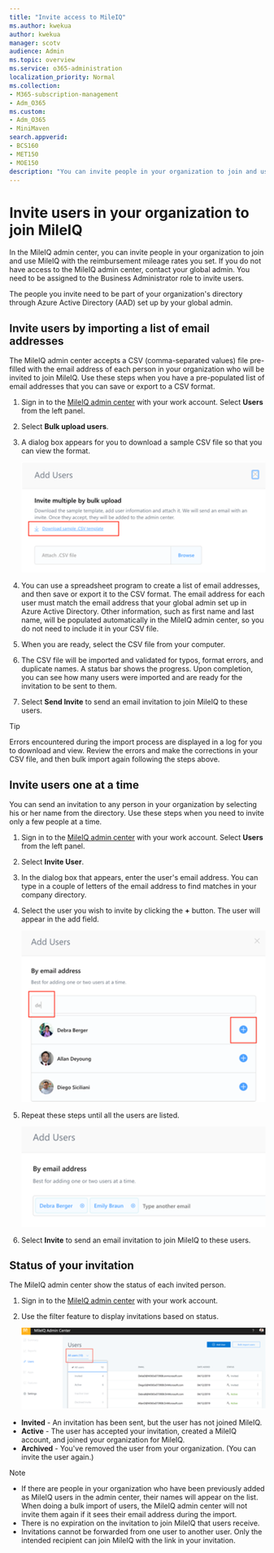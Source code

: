 ```yaml
---
title: "Invite access to MileIQ"
ms.author: kwekua
author: kwekua
manager: scotv
audience: Admin
ms.topic: overview
ms.service: o365-administration
localization_priority: Normal
ms.collection: 
- M365-subscription-management 
- Adm_O365
ms.custom:
- Adm_O365
- MiniMaven
search.appverid:
- BCS160
- MET150
- MOE150
description: "You can invite people in your organization to join and use MileIQ."
---
```


# Invite users in your organization to join MileIQ

In the MileIQ admin center, you can invite people in your organization to join and use MileIQ with the reimbursement mileage rates you set. If you do not have access to the MileIQ admin center, contact your global admin. You need to be assigned to the Business Administrator role to invite users.

The people you invite need to be part of your organization's directory through Azure Active Directory (AAD) set up by your global admin.

## Invite users by importing a list of email addresses

The MileIQ admin center accepts a CSV (comma-separated values) file pre-filled with the email address of each person in your organization who will be invited to join MileIQ. Use these steps when you have a pre-populated list of email addresses that you can save or export to a CSV format.

1. Sign in to the [MileIQ admin center](https://admin.mileiq.com/login) with your work account. Select **Users** from the left panel.
2. Select **Bulk upload users**. 
3. A dialog box appears for you to download a sample CSV file so that you can view the format.

    ![Bulk upload users](media/mileiq-bulk-upload-users.png)

4. You can use a spreadsheet program to create a list of email addresses, and then save or export it to the CSV format. The email address for each user must match the email address that your global admin set up in Azure Active Directory. Other information, such as first name and last name, will be populated automatically in the MileIQ admin center, so you do not need to include it in your CSV file.
5. When you are ready, select the CSV file from your computer.
6. The CSV file will be imported and validated for typos, format errors, and duplicate names. A status bar shows the progress. Upon completion, you can see how many users were imported and are ready for the invitation to be sent to them.
7. Select **Send Invite** to send an email invitation to join MileIQ to these users.

> [!TIP]
> Errors encountered during the import process are displayed in a log for you to download and view. Review the errors and make the corrections in your CSV file, and then bulk import again following the steps above.

## Invite users one at a time

You can send an invitation to any person in your organization by selecting his or her name from the directory. Use these steps when you need to invite only a few people at a time.

1. Sign in to the [MileIQ admin center](https://admin.mileiq.com/login) with your work account. Select **Users** from the left panel.
2. Select **Invite User**.
3. In the dialog box that appears, enter the user's email address. You can type in a couple of letters of the email address to find matches in your company directory.
4. Select the user you wish to invite by clicking the **+** button. The user will appear in the add field.

    ![Add individual users](media/mileiq-add-users-by-email-address.png)

5. Repeat these steps until all the users are listed.

    ![Add more individual users](media/mileiq-add-users-by-email-address-2.png)

6. Select **Invite** to send an email invitation to join MileIQ to these users.

## Status of your invitation

The MileIQ admin center show the status of each invited person.

1. Sign in to the [MileIQ admin center](https://admin.mileiq.com/login) with your work account.
2. Use the filter feature to display invitations based on status.

    ![User invitation status](media/mileiq-user-invite-status.png)

  - **Invited** - An invitation has been sent, but the user has not joined MileIQ.
  - **Active** - The user has accepted your invitation, created a MileIQ account, and joined your organization for MileIQ.
  - **Archived** - You've removed the user from your organization. (You can invite the user again.) 

> [!NOTE]
> - If there are people in your organization who have been previously added as MileIQ users in the admin center, their names will appear on the list. When doing a bulk import of users, the MileIQ admin center will not invite them again if it sees their email address during the import.
> - There is no expiration on the invitation to join MileIQ that users receive.
> - Invitations cannot be forwarded from one user to another user. Only the intended recipient can join MileIQ with the link in your invitation.

